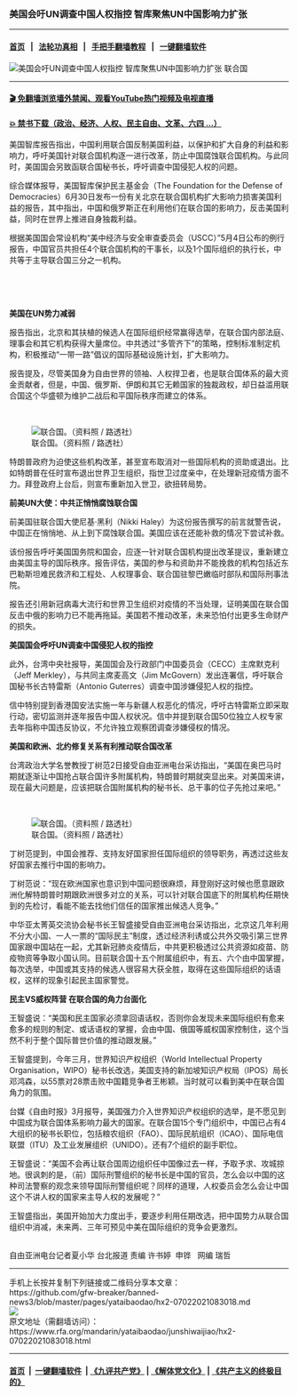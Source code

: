 ### 美国会吁UN调查中国人权指控  智库聚焦UN中国影响力扩张
------------------------

#### [首页](https://github.com/gfw-breaker/banned-news3/blob/master/README.md) &nbsp;&nbsp;|&nbsp;&nbsp; [法轮功真相](https://github.com/begood0513/basic/blob/master/README.md)  &nbsp;&nbsp;|&nbsp;&nbsp; [手把手翻墙教程](https://github.com/gfw-breaker/guides/wiki)  &nbsp;&nbsp;|&nbsp;&nbsp; [一键翻墙软件](https://github.com/gfw-breaker/nogfw/blob/master/README.md)  



<div id="headerimg">
 <img alt="美国会吁UN调查中国人权指控  智库聚焦UN中国影响力扩张" src="https://www.rfa.org/mandarin/yataibaodao/junshiwaijiao/hx2-07022021083018.html/@@images/d6d8bae9-85a2-46e4-9819-2683fab4fb43.jpeg" title="美国会吁UN调查中国人权指控  智库聚焦UN中国影响力扩张"/>
 <span class="lead_image_caption">
  联合国
 </span>
 <!-- zoomattribute -->
</div>

<hr/>


#### [ 🎬  免翻墙浏览墙外禁闻、观看YouTube热门视频及电视直播](https://github.com/gfw-breaker/HelloWorld)

#### [ 💥  禁书下载（政治、经济、人权、民主自由、文革、六四 ...）](https://github.com/gfw-breaker/books/blob/master/README.md)

<div id="storytext">
 <p>
  美国智库报告指出，中国利用联合国反制美国利益，以保护和扩大自身的利益和影响力，呼吁美国针对联合国机构逐一进行改革，防止中国腐蚀联合国机构。与此同时，美国国会另致函联合国秘书长，呼吁调查中国侵犯人权的问题。
 </p>
 <p>
  综合媒体报导，美国智库保护民主基金会（The Foundation for the Defense of Democracies）6月30日发布一份有关北京在联合国机构扩大影响力损害美国利益的报告，其中指出，中国和俄罗斯正在利用他们在联合国的影响力，反击美国利益，同时在世界上推进自身独裁利益。
 </p>
 <p>
  根据美国国会常设机构“美中经济与安全审查委员会（USCC）”5月4日公布的例行报告，中国官员共担任4个联合国机构的干事长，以及1个国际组织的执行长，中共等于主导联合国三分之一机构。
  <br/>
  <strong>
  </strong>
 </p>
 <p>
  <br/>
 </p>
 <p>
  <br/>
 </p>
 <p>
  <strong>
   美国在UN势力减弱
  </strong>
 </p>
 <p>
  报告指出，北京和其扶植的候选人在国际组织经常赢得选举，在联合国内部法庭、理事会和其它机构获得大量席位。中共透过“多管齐下”的策略，控制标准制定机构，积极推动“一带一路”倡议的国际基础设施计划，扩大影响力。
 </p>
 <p>
  报告提及，尽管美国身为自由世界的领袖、人权捍卫者，也是联合国体系的最大资金贡献者，但是，中国、俄罗斯、伊朗和其它无赖国家的独裁政权，却日益滥用联合国这个华盛顿为维护二战后和平国际秩序而建立的体系。
 </p>
 <p>
  <br/>
 </p>
 <p>
  <figure class="image-richtext image-inline captioned" style="width:1280px;">
   <img alt="联合国。（资料照 / 路透社）" src="https://www.rfa.org/mandarin/yataibaodao/junshiwaijiao/hx2-07022021083018.html/2021-06-11t173927z_1503701704_rc2hyn9pv47b_rtrmadp_3_iran-usa-un.jpeg/@@images/92c17555-9bda-4f1d-8063-3241cbc75600.jpeg" title="2021-06-11T173927Z_1503701704_RC2HYN9PV47B_RTRMADP_3_IRAN-USA-UN.jpeg"/>
   <figcaption class="image-caption">
    联合国。（资料照 / 路透社）
   </figcaption>
   <small>
   </small>
  </figure>
 </p>
 <p>
  特朗普政府为迫使这些机构改革，甚至宣布取消对一些国际机构的资助或退出。比如特朗普在任时宣布退出世界卫生组织，指世卫过度亲中，在处理新冠疫情方面不力。拜登政府上台后，则宣布重新加入世卫，欲扭转局势。
  <br/>
  <strong>
  </strong>
 </p>
 <p>
  <strong>
   前美UN大使：中共正悄悄腐蚀联合国
  </strong>
 </p>
 <p>
  前美国驻联合国大使尼基‧黑利（Nikki Haley）为这份报告撰写的前言就警告说，中国正在悄悄地、从上到下腐蚀联合国。美国应该在还能补救的情况下尝试补救。
 </p>
 <p>
  该份报告呼吁美国国务院和国会，应逐一针对联合国机构提出改革提议，重新建立由美国主导的国际秩序。报告评估，美国的参与和资助并不能挽救的机构包括近东巴勒斯坦难民救济和工程处、人权理事会、联合国驻黎巴嫩临时部队和国际刑事法院。
 </p>
 <p>
  报告还引用新冠病毒大流行和世界卫生组织对疫情的不当处理，证明美国在联合国反击中俄的影响力已不能再拖延。美国若不推动改革，未来恐怕付出更多生命财产的损失。
  <br/>
  <strong>
  </strong>
  <strong>
  </strong>
 </p>
 <p>
  <strong>
   美国国会呼吁UN调查中国侵犯人权的指控
  </strong>
 </p>
 <p>
  此外，台湾中央社报导，美国国会及行政部门中国委员会（CECC）主席默克利（Jeff Merkley），与共同主席麦高文（Jim McGovern）发出连署信，呼吁联合国秘书长古特雷斯（Antonio Guterres）调查中国涉嫌侵犯人权的指控。
 </p>
 <p>
  信中特别提到香港国安法实施一年与新疆人权恶化的情况，呼吁古特雷斯立即采取行动，密切监测并逐年报告中国人权状况。信中并提到联合国50位独立人权专家去年指称中国违反协议，不允许独立观察团调查涉嫌侵权的情况。
  <br/>
  <strong>
  </strong>
 </p>
 <p>
  <strong>
   美国和欧洲、北约修复关系有利推动联合国改革
  </strong>
 </p>
 <p>
  台湾政治大学名誉教授丁树范2日接受自由亚洲电台采访指出，“美国在奥巴马时期就逐渐让中国抢占联合国许多附属机构，特朗普时期就突显出来。对美国来讲，现在最大问题是，应该把联合国附属机构的秘书长、总干事的位子先抢过来吧。”
 </p>
 <p>
  <br/>
 </p>
 <p>
  <figure class="image-richtext image-inline captioned" style="width:1280px;">
   <img alt="联合国。（资料照 / 路透社）" src="https://www.rfa.org/mandarin/yataibaodao/junshiwaijiao/hx2-07022021083018.html/2021-06-23t173135z_236162724_rc2h6o9yd1af_rtrmadp_3_cuba-usa-un.jpeg/@@images/34a9c515-5d8e-4062-aeb3-2c5546915589.jpeg" title="2021-06-23T173135Z_236162724_RC2H6O9YD1AF_RTRMADP_3_CUBA-USA-UN.jpeg"/>
   <figcaption class="image-caption">
    联合国。（资料照 / 路透社）
   </figcaption>
   <small>
   </small>
  </figure>
 </p>
 <p>
  丁树范提到，中国会推荐、支持友好国家担任国际组织的领导职务，再透过这些友好国家去推行中国的影响力。
 </p>
 <p>
  丁树范说：“现在欧洲国家也意识到中国问题很麻烦，拜登刚好这时候也愿意跟欧洲化解特朗普时期跟欧洲很多对立的关系，可以针对联合国底下的附属机构任期快到的先检讨，看能不能去找他们信任的国家推出候选人竞争。”
 </p>
 <p>
  中华亚太菁英交流协会秘书长王智盛接受自由亚洲电台采访指出，北京这几年利用不分大小国、一人一票的“国际民主”制度，透过经济利诱或公共外交吸引第三世界国家跟中国站在一起，尤其新冠肺炎疫情后，中共更积极透过公共资源如疫苗、防疫物资等争取小国认同。目前联合国十五个附属组织中，有五、六个由中国掌握，每次选举，中国或其支持的候选人很容易大获全胜，取得在这些国际组织的话语权，这样的现象引起民主国家警觉。
  <br/>
  <strong>
  </strong>
 </p>
 <p>
  <strong>
   民主VS威权阵营 在联合国的角力台面化
  </strong>
 </p>
 <p>
  王智盛说：“美国和民主国家必须拿回语话权，否则你会发现未来国际组织有愈来愈多的规则的制定、或话语权的掌握，会由中国、俄国等威权国家控制住，这个当然不利于整个国际普世价值的推动跟发展。”
 </p>
 <p>
  王智盛提到，今年三月，世界知识产权组织（World Intellectual Property Organisation，WIPO）秘书长改选，美国支持的新加坡知识产权局（IPOS）局长邓鸿森，以55票对28票击败中国籍竞争者王彬颖。当时就可以看到美中在联合国角力的氛围。
 </p>
 <p>
  台媒《自由时报》3月报导，美国强力介入世界知识产权组织的选举，是不愿见到中国成为联合国体系影响力最大的国家。在联合国15个专门组织中，中国已占有4大组织的秘书长职位，包括粮农组织（FAO）、国际民航组织（ICAO）、国际电信联盟（ITU）及工业发展组织（UNIDO）。还有7个组织的副手职位。
 </p>
 <p>
  王智盛说：“美国不会再让联合国周边组织任中国像过去一样，予取予求、攻城掠地。很讽刺的是，（前）国际刑警组织的秘书长是中国的官员，怎么会以中国的这种司法警察的观念来领导国际刑警组织呢？同样的道理，人权委员会怎么会让中国这个不讲人权的国家来主导人权的发展呢？”
 </p>
 <p>
  王智盛指出，美国开始加大力度出手，要逐步利用任期改选，把中国势力从联合国组织中消减，未来两、三年可预见中美在国际组织的竞争会更激烈。
 </p>
 <p>
  <br/>
  自由亚洲电台记者夏小华 台北报道 责编 许书婷  申铧   网编 瑞哲
 </p>
</div>

<hr/>
手机上长按并复制下列链接或二维码分享本文章：<br/>
https://github.com/gfw-breaker/banned-news3/blob/master/pages/yataibaodao/hx2-07022021083018.md <br/>
<a href='https://github.com/gfw-breaker/banned-news3/blob/master/pages/yataibaodao/hx2-07022021083018.md'><img src='https://github.com/gfw-breaker/banned-news3/blob/master/pages/yataibaodao/hx2-07022021083018.md.png'/></a> <br/>
原文地址（需翻墙访问）：https://www.rfa.org/mandarin/yataibaodao/junshiwaijiao/hx2-07022021083018.html


------------------------
#### [首页](https://github.com/gfw-breaker/banned-news3/blob/master/README.md) &nbsp;|&nbsp; [一键翻墙软件](https://github.com/gfw-breaker/nogfw/blob/master/README.md) &nbsp;| [《九评共产党》](https://github.com/gfw-breaker/9ping.md/blob/master/README.md#九评之一评共产党是什么) | [《解体党文化》](https://github.com/gfw-breaker/jtdwh.md/blob/master/README.md) | [《共产主义的终极目的》](https://github.com/gfw-breaker/gczydzjmd.md/blob/master/README.md)


<img src='http://gfw-breaker.win/banned-news3/pages/yataibaodao/hx2-07022021083018.md' width='0px' height='0px'/>